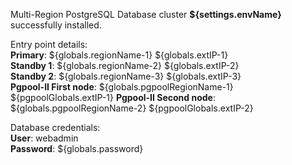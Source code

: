 Multi-Region PostgreSQL Database cluster **${settings.envName}** successfully installed.

Entry point details:    
**Primary**: ${globals.regionName-1} ${globals.extIP-1}   
**Standby 1**: ${globals.regionName-2} ${globals.extIP-2}   
**Standby 2**: ${globals.regionName-3} ${globals.extIP-3}  
**Pgpool-II First node**: ${globals.pgpoolRegionName-1} ${pgpoolGlobals.extIP-1}
**Pgpool-II Second node**: ${globals.pgpoolRegionName-2} ${pgpoolGlobals.extIP-2}   

Database credentials:   
**User**: webadmin    
**Password**: ${globals.password}  
